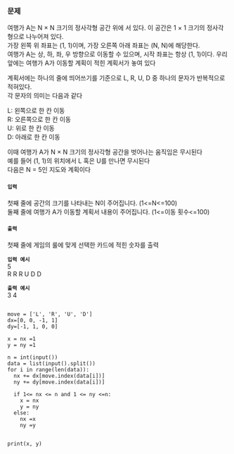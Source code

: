 

### 문제

여행가 A는 N × N 크기의 정사각형 공간 위에 서 있다. 이 공간은 1 × 1 크기의 정사각형으로 나누어져 있다.  
가장 왼쪽 위 좌표는 (1, 1)이며, 가장 오른쪽 아래 좌표는 (N, N)에 해당한다.  
여행가 A는 상, 하, 좌, 우 방향으로 이동할 수 있으며, 시작 좌표는 항상 (1, 1)이다. 우리 앞에는 여행가 A가 이동할 계획이 적힌 계획서가 놓여 있다

계획서에는 하나의 줄에 띄어쓰기를 기준으로 L, R, U, D 중 하나의 문자가 반복적으로 적혀있다.  
각 문자의 의미는 다음과 같다

L: 왼쪽으로 한 칸 이동  
R: 오른쪽으로 한 칸 이동  
U: 위로 한 칸 이동  
D: 아래로 한 칸 이동

이때 여행가 A가 N × N 크기의 정사각형 공간을 벗어나는 움직임은 무시된다  
예를 들어 (1, 1)의 위치에서 L 혹은 U를 만나면 무시된다  
다음은 N = 5인 지도와 계획이다

#### `입력`

첫째 줄에 공간의 크기를 나타내는 N이 주어집니다. (1<=N<=100)  
둘째 줄에 여행가 A가 이동할 계획서 내용이 주어집니다. (1<=이동 횟수<=100)


#### `출력`

첫째 줄에 게임의 룰에 맞게 선택한 카드에 적힌 숫자를 출력

**`입력 예시`**  
5  
R R R U D D

**`출력 예시`**  
3 4


```

move = ['L', 'R', 'U', 'D']
dx=[0, 0, -1, 1]
dy=[-1, 1, 0, 0]

x = nx =1
y = ny =1

n = int(input())
data = list(input().split())
for i in range(len(data)):
  nx += dx[move.index(data[i])]
  ny += dy[move.index(data[i])]
  
  if 1<= nx <= n and 1 <= ny <=n:
    x = nx
    y = ny
  else:
    nx =x
    ny =y
  

print(x, y)



```